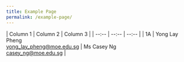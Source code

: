 ```yaml
---
title: Example Page
permalink: /example-page/
---
```



| Column 1 | Column 2 | Column 3 |
| --:-- | --:-- | --:-- |
| 1A     | Yong Lay Pheng<br>[yong_lay_pheng@moe.edu.sg](mailto:yong_lay_pheng@moe.edu.sg)     | Ms Casey Ng<br>[casey_ng@moe.edu.sg](mailto:casey_ng@moe.edu.sg)     |

